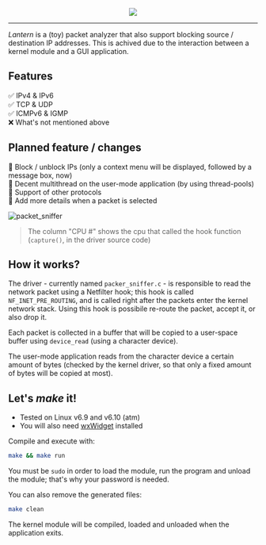 <p align="center"><img src="https://github.com/user-attachments/assets/ddf2a8fe-4e77-468f-b514-c18a27736141"></p>

___

*Lantern* is a (toy) packet analyzer that also support blocking source / destination IP addresses.
This is achived due to the interaction between a kernel module and a GUI application.

## Features
✅ IPv4 & IPv6 <br>
✅ TCP & UDP <br>
✅  ICMPv6 & IGMP <br>
❌ What's not mentioned above <br>

## Planned feature / changes
🎯 Block / unblock IPs (only a context menu will be displayed, followed by a message box, now) <br>
🎯 Decent multithread on the user-mode application (by using thread-pools) <br>
🎯 Support of other protocols <br>
🎯 Add more details when a packet is selected <br>

![packet_sniffer](https://github.com/user-attachments/assets/fa0c6bae-a591-4f17-821b-b4e540faf3f7)

> The column "CPU #" shows the cpu that called the hook function (`capture()`, in the driver source code)

## How it works?
The driver - currently named `packer_sniffer.c` - is responsible to read the network packet using a Netfilter hook; this hook is called `NF_INET_PRE_ROUTING`, and is called right after the packets enter the kernel network stack.
Using this hook is possibile re-route the packet, accept it, or also drop it.

Each packet is collected in a buffer that will be copied to a user-space buffer using `device_read` (using a character device).

The user-mode application reads from the character device a certain amount of bytes (checked by the kernel driver, so that only a fixed amount of bytes will be copied at most). 

## Let's *make* it!
- Tested on Linux v6.9 and v6.10 (atm)
- You will also need [wxWidget](https://www.wxwidgets.org/downloads/) installed

Compile and execute with:

```bash
make && make run
```
You must be `sudo` in order to load the module, run the program and unload the module; that's why your password is needed.

You can also remove the generated files:
```bash
make clean
```

The kernel module will be compiled, loaded and unloaded when the application exits.
